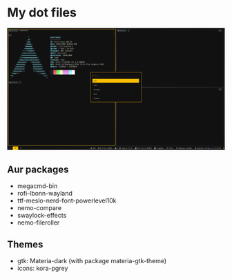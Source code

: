 # My dot files

![screenshot](screenshot.png "screenshot")

## Aur packages

* megacmd-bin
* rofi-lbonn-wayland
* ttf-meslo-nerd-font-powerlevel10k
* nemo-compare
* swaylock-effects
* nemo-fileroller

## Themes

* gtk: Materia-dark (with package materia-gtk-theme)
* icons: kora-pgrey

